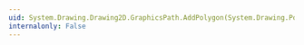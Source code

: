 ```yaml
---
uid: System.Drawing.Drawing2D.GraphicsPath.AddPolygon(System.Drawing.PointF[])
internalonly: False
---
```

